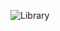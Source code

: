 
![Library](https://user-images.githubusercontent.com/107833251/206193510-bb3e90a9-7867-4699-9f94-8537958b4fc6.jpg)
